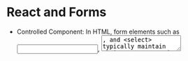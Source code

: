 # React and Forms

* Controlled Component: In HTML, form elements such as <input>, <textarea>, and <select> typically maintain their own state and update it based on user input. In React, mutable state is typically kept in the state property of components, and only updated with setState().

We can combine the two by making the React state be the “single source of truth”. Then the React component that renders a form also controls what happens in that form on subsequent user input. An input form element whose value is controlled by React 

* Since the value attribute is set on our form element, the displayed value will always be this.state.value, making the React state the source of truth. Since handleChange runs on every keystroke to update the React state, the displayed value will update as the user types.

* With a controlled component, the input’s value is always driven by the React state. 
* you can pass the value to other UI elements , or reset it from other event handlers.


# ternary operator:
* We use it because it is the shortest way

``` javascript
    x===y ? console.log(true) :console.log(false);

```